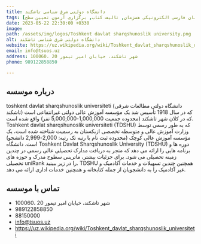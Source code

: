 ```yaml
---
title: دانشگاه دولتی شرق شناسی تاشکند
tags: [آموزش زبان فارسی حضوری, آموزش زبان فارسی الکترونیکی همزمان, تالیف کتاب, برگزاری آزمون تعیین سطح]
date: 2023-05-22 22:30:00 +0330
image: 
path: /assets/img/logos/Toshkent davlat sharqshunoslik university.png
alt: دانشگاه دولتی شرق شناسی تاشکند 
website: https://uz.wikipedia.org/wiki/Toshkent_davlat_sharqshunoslik_universiteti
email: info@tsuos.uz
address: 100060، شهر تاشکند، خیابان امیر تیمور 20
phone: 989122858850

---
```


## درباره موسسه
toshkent davlat sharqshunoslik universiteti (دانشگاه دولتی مطالعات شرقی تاشکند) که در سال 1918 تأسیس شد یک مؤسسه آموزش عالی دولتی غیرانتفاعی است که در کلان شهر تاشکند (محدوده جمعیت 1,000,000-5,000,000 نفر) واقع شده است. Toshkent davlat sharqshunoslik universiteti (TDSHU) که به طور رسمی توسط وزارت آموزش عالی و متوسطه تخصصی ازبکستان به رسمیت شناخته شده است، یک مؤسسه آموزش عالی کوچک (محدوده ثبت نام با رتبه تک رتبه: 2,000-2,999 دانشجو) است. دانشگاه Toshkent Davlat Sharqshunoslik University (TDSHU) دوره ها و برنامه هایی را ارائه می دهد که منجر به دریافت مدارک تحصیلی عالی رسمی در چندین زمینه تحصیلی می شود. برای جزئیات بیشتر، ماتریس سطوح مدرک و حوزه های تحصیلی uniRank را در زیر ببینید. TDSHU همچنین چندین تسهیلات و خدمات آکادمیک و غیر آکادمیک را به دانشجویان از جمله کتابخانه و همچنین خدمات اداری ارائه می دهد.

## تماس با موسسه
- 100060، شهر تاشکند، خیابان امیر تیمور 20
- 989122858850
- 88150000
- info@tsuos.uz
- https://uz.wikipedia.org/wiki/Toshkent_davlat_sharqshunoslik_universiteti
